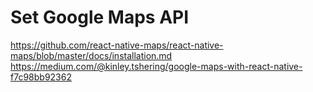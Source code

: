 # Set Google Maps API

https://github.com/react-native-maps/react-native-maps/blob/master/docs/installation.md
https://medium.com/@kinley.tshering/google-maps-with-react-native-f7c98bb92362
